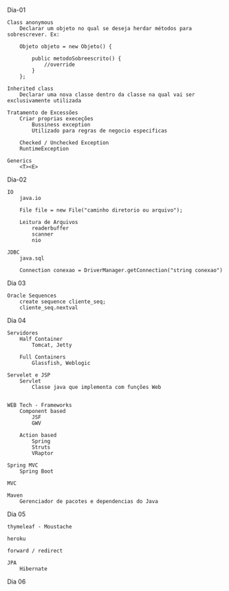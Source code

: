 Dia-01
	
	Class anonymous
		Declarar um objeto no qual se deseja herdar métodos para sobrescrever. Ex:

		Objeto objeto = new Objeto() {
			
			public metodoSobreescrito() {
				//override
			}
		};

	Inherited class
		Declarar uma nova classe dentro da classe na qual vai ser exclusivamente utilizada

	Tratamento de Excessões
		Criar proprias execeções
			Bussiness exception
			Utilizado para regras de negocio especificas

		Checked / Unchecked Exception
		RuntimeException

	Generics
		<T><E>

Dia-02

	IO
		java.io

		File file = new File("caminho diretorio ou arquivo");

		Leitura de Arquivos
			readerbuffer
			scanner
			nio

	JDBC
		java.sql

		Connection conexao = DriverManager.getConnection("string conexao")

Dia 03

	Oracle Sequences
		create sequence cliente_seq;
		cliente_seq.nextval

Dia 04

	Servidores
		Half Container
			Tomcat, Jetty

		Full Containers
			Glassfish, Weblogic

	Servelet e JSP
		Servlet
			Classe java que implementa com funções Web


	WEB Tech - Frameworks
		Component based
			JSF
			GWV

		Action based
			Spring
			Struts
			VRaptor

	Spring MVC
		Spring Boot

	MVC

	Maven
		Gerenciador de pacotes e dependencias do Java

Dia 05

	thymeleaf - Moustache

	heroku

	forward / redirect

	JPA
		Hibernate

Dia 06
	
				
